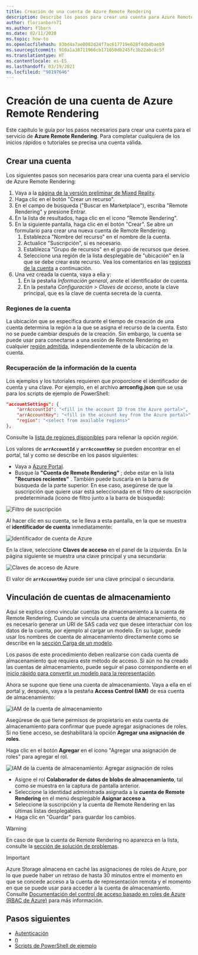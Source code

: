 ```yaml
---
title: Creación de una cuenta de Azure Remote Rendering
description: Describe los pasos para crear una cuenta para Azure Remote Rendering
author: florianborn71
ms.author: flborn
ms.date: 02/11/2020
ms.topic: how-to
ms.openlocfilehash: 83bd4a7ae0082d24f7ac617719e628f4db4baeb9
ms.sourcegitcommit: 910a1a38711966cb171050db245fc3b22abc8c5f
ms.translationtype: HT
ms.contentlocale: es-ES
ms.lasthandoff: 03/19/2021
ms.locfileid: "98197646"
---
```

# <a name="create-an-azure-remote-rendering-account"></a>Creación de una cuenta de Azure Remote Rendering

Este capítulo le guía por los pasos necesarios para crear una cuenta para el servicio de **Azure Remote Rendering**. Para completar cualquiera de los inicios rápidos o tutoriales se precisa una cuenta válida.

## <a name="create-an-account"></a>Crear una cuenta

Los siguientes pasos son necesarios para crear una cuenta para el servicio de Azure Remote Rendering:

1. Vaya a la [página de la versión preliminar de Mixed Reality](https://aka.ms/MixedRealityPrivatePreview).
1. Haga clic en el botón "Crear un recurso".
1. En el campo de búsqueda ("Buscar en Marketplace"), escriba "Remote Rendering" y presione Entrar.
1. En la lista de resultados, haga clic en el icono "Remote Rendering".
1. En la siguiente pantalla, haga clic en el botón "Crear". Se abre un formulario para crear una nueva cuenta de Remote Rendering:
    1. Establezca "Nombre del recurso" en el nombre de la cuenta.
    1. Actualice "Suscripción", si es necesario.
    1. Establezca "Grupo de recursos" en el grupo de recursos que desee.
    1. Seleccione una región de la lista desplegable de "ubicación" en la que se debe crear este recurso. Vea los comentarios en las [regiones de la cuenta](create-an-account.md#account-regions) a continuación.
1. Una vez creada la cuenta, vaya a ella y:
    1. En la pestaña *Información general*, anote el identificador de cuenta.
    1. En la pestaña *Configuración > Claves de acceso*, anote la clave principal, que es la clave de cuenta secreta de la cuenta.

### <a name="account-regions"></a>Regiones de la cuenta
La ubicación que se especifica durante el tiempo de creación de una cuenta determina la región a la que se asigna el recurso de la cuenta. Esto no se puede cambiar después de la creación. Sin embargo, la cuenta se puede usar para conectarse a una sesión de Remote Rendering en cualquier [región admitida](./../reference/regions.md), independientemente de la ubicación de la cuenta.

### <a name="retrieve-the-account-information"></a>Recuperación de la información de la cuenta

Los ejemplos y los tutoriales requieren que proporcione el identificador de cuenta y una clave. Por ejemplo, en el archivo **arrconfig.json** que se usa para los scripts de ejemplo de PowerShell:

```json
"accountSettings": {
    "arrAccountId": "<fill in the account ID from the Azure portal>",
    "arrAccountKey": "<fill in the account key from the Azure portal>",
    "region": "<select from available regions>"
},
```

Consulte la [lista de regiones disponibles](../reference/regions.md) para rellenar la opción *región*.

Los valores de **`arrAccountId`** y **`arrAccountKey`** se pueden encontrar en el portal, tal y como se describe en los pasos siguientes:

* Vaya a [Azure Portal](https://www.portal.azure.com).
* Busque la **"Cuenta de Remote Rendering"** ; debe estar en la lista **"Recursos recientes"** . También puede buscarla en la barra de búsqueda de la parte superior. En ese caso, asegúrese de que la suscripción que quiere usar está seleccionada en el filtro de suscripción predeterminada (icono de filtro junto a la barra de búsqueda):

![Filtro de suscripción](./media/azure-subscription-filter.png)

Al hacer clic en su cuenta, se le lleva a esta pantalla, en la que se muestra el **identificador de cuenta** inmediatamente:

![Identificador de cuenta de Azure](./media/azure-account-id.png)

En la clave, seleccione **Claves de acceso** en el panel de la izquierda. En la página siguiente se muestra una clave principal y una secundaria:

![Claves de acceso de Azure](./media/azure-account-primary-key.png)

El valor de **`arrAccountKey`** puede ser una clave principal o secundaria.

## <a name="link-storage-accounts"></a>Vinculación de cuentas de almacenamiento

Aquí se explica cómo vincular cuentas de almacenamiento a la cuenta de Remote Rendering. Cuando se vincula una cuenta de almacenamiento, no es necesario generar un URI de SAS cada vez que desee interactuar con los datos de la cuenta, por ejemplo al cargar un modelo. En su lugar, puede usar los nombres de cuenta de almacenamiento directamente como se describe en la [sección Carga de un modelo](../concepts/models.md#loading-models).

Los pasos de este procedimiento deben realizarse con cada cuenta de almacenamiento que requiera este método de acceso. Si aún no ha creado las cuentas de almacenamiento, puede seguir el paso correspondiente en el [inicio rápido para convertir un modelo para la representación](../quickstarts/convert-model.md#storage-account-creation).

Ahora se supone que tiene una cuenta de almacenamiento. Vaya a ella en el portal y, después, vaya a la pestaña **Access Control (IAM)** de esa cuenta de almacenamiento:

![IAM de la cuenta de almacenamiento](./media/azure-storage-account.png)

Asegúrese de que tiene permisos de propietario en esta cuenta de almacenamiento para confirmar que puede agregar asignaciones de roles. Si no tiene acceso, se deshabilitará la opción **Agregar una asignación de roles**.

Haga clic en el botón **Agregar** en el icono "Agregar una asignación de roles" para agregar el rol.

![IAM de la cuenta de almacenamiento: Agregar asignación de roles](./media/azure-add-role-assignment.png)

* Asigne el rol **Colaborador de datos de blobs de almacenamiento**, tal como se muestra en la captura de pantalla anterior.
* Seleccione la identidad administrada asignada a la **cuenta de Remote Rendering** en el menú desplegable **Asignar acceso a**.
* Seleccione la suscripción y la cuenta de Remote Rendering en las últimas listas desplegables.
* Haga clic en "Guardar" para guardar los cambios.

> [!WARNING]
> En caso de que la cuenta de Remote Rendering no aparezca en la lista, consulte la [sección de solución de problemas](../resources/troubleshoot.md#cant-link-storage-account-to-arr-account).

> [!IMPORTANT]
> Azure Storage almacena en caché las asignaciones de roles de Azure, por lo que puede haber un retraso de hasta 30 minutos entre el momento en que se concede acceso a la cuenta de representación remota y el momento en que se puede usar para acceder a la cuenta de almacenamiento. Consulte [Documentación del control de acceso basado en roles de Azure (RBAC de Azure)](../../role-based-access-control/troubleshooting.md#role-assignment-changes-are-not-being-detected) para más información.

## <a name="next-steps"></a>Pasos siguientes

* [Autenticación](authentication.md)
* [n](frontend-apis.md)
* [Scripts de PowerShell de ejemplo](../samples/powershell-example-scripts.md)